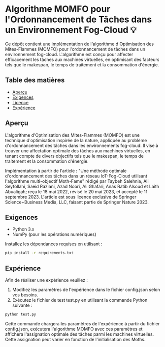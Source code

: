 # Algorithme MOMFO pour l'Ordonnancement de Tâches dans un Environnement Fog-Cloud 💡

Ce dépôt contient une implémentation de l'algorithme d'Optimisation des Mites-Flammes (MOMFO) pour l'ordonnancement de tâches dans un environnement fog-cloud. L'algorithme est conçu pour affecter efficacement les tâches aux machines virtuelles, en optimisant des facteurs tels que le makespan, le temps de traitement et la consommation d'énergie.

## Table des matières

- [Aperçu](#aperçu)
- [Exigences](#exigences)
- [Licence](#licence)
- [Expérience](#expérience)

## Aperçu

L'algorithme d'Optimisation des Mites-Flammes (MOMFO) est une technique d'optimisation inspirée de la nature, appliquée au problème d'ordonnancement des tâches dans les environnements fog-cloud. Il vise à trouver une affectation optimale des tâches aux machines virtuelles, en tenant compte de divers objectifs tels que le makespan, le temps de traitement et la consommation d'énergie.

Implémentation à partir de l'article :
"Une méthode optimale d'ordonnancement des tâches dans un réseau IoT-Fog-Cloud utilisant l'algorithme multi-objectif Moth-Fame" rédigé par Taybeh Salehnia, Ali Seyfollahi, Saeid Raziani, Azad Noori, Ali Ghafari, Anas Ratib Alsoud et Laith Abualigah; reçu le 18 mai 2022, révisé le 20 mai 2023, et accepté le 11 septembre 2023. L'article est sous licence exclusive de Springer Science+Business Media, LLC, faisant partie de Springer Nature 2023.

## Exigences

- Python 3.x
- NumPy (pour les opérations numériques)

Installez les dépendances requises en utilisant :

```bash
pip install -r requirements.txt
```

## Expérience
Afin de réaliser une expérience veuillez :
1) Modifiez les paramètres de l'expérience dans le fichier config.json selon vos besoins.
2) Exécutez le fichier de test test.py en utilisant la commande Python suivante :
```bash
python test.py
```
Cette commande chargera les paramètres de l'expérience à partir du fichier config.json, exécutera l'algorithme MOMFO avec ces paramètres et affichera l'assignation optimale des tâches parmi les machines virtuelles. Cette assignation peut varier en fonction de l'initialisation des Moths.
